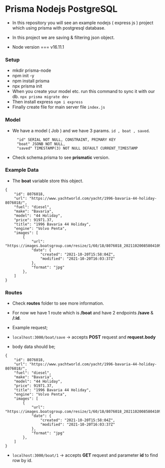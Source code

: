 # Prisma Nodejs PostgreSQL
 - In this repository you will see an example nodejs ( express js ) project which using prisma with postgresql database.
 - In this project we are saving & filtering json object.

 - Node version === v16.11.1

### Setup
- mkdir prisma-node
- npm init -y
- npm install prisma
- npx prisma init
- When you create your model etc. run this command to sync it with our db. ```npx prisma migrate dev```
- Then install express ``` npm i express ```
- Finally create file for main server file ``` index.js ```

### Model

- We have a model ( Job ) and we have 3 params. ``` id , boat , saved ```.

        "id" SERIAL NOT NULL, CONSTRAINT, PRIMARY KEY 
        "boat" JSONB NOT NULL,
        "saved" TIMESTAMP(3) NOT NULL DEFAULT CURRENT_TIMESTAMP

- Check schema.prisma to see **prismatic** version. 

### Example Data
- The **boat** variable store this object. 

```
{
    "id": 8076018,
    "url": "https://www.yachtworld.com/yacht/1996-bavaria-44-holiday-8076018/",
    "fuel": "diesel",
    "make": "Bavaria",
    "model": "44 Holiday",
    "price": 91971.37,
    "title": "1996 Bavaria 44 Holiday",
    "engine": "Volvo Penta",
    "images": [
        {
            "url": "https://images.boatsgroup.com/resize/1/60/18/8076018_20211020085804109_1_XLARGE.jpg",
            "date": {
                "created": "2021-10-20T15:58:04Z",
                "modified": "2021-10-20T16:03:37Z"
            },
            "format": "jpg"
        },
    ]
}
```

### Routes 

- Check **routes** folder to see more information.
- For now we have 1 route which is **/boat** and have 2 endpoints **/save** & **/:id**.
- Example request;


- ```localhost:3000/boat/save``` -> accepts **POST** request and **request.body**

- body data should be;

```
{
    "id": 8076018,
    "url": "https://www.yachtworld.com/yacht/1996-bavaria-44-holiday-8076018/",
    "fuel": "diesel",
    "make": "Bavaria",
    "model": "44 Holiday",
    "price": 91971.37,
    "title": "1996 Bavaria 44 Holiday",
    "engine": "Volvo Penta",
    "images": [
        {
            "url": "https://images.boatsgroup.com/resize/1/60/18/8076018_20211020085804109_1_XLARGE.jpg",
            "date": {
                "created": "2021-10-20T15:58:04Z",
                "modified": "2021-10-20T16:03:37Z"
            },
            "format": "jpg"
        },
    ]
}

```

- ```localhost:3000/boat/1``` -> accepts **GET** request and parameter **id** to find row by id.